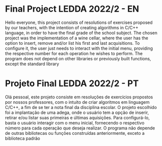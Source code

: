 # Final Project LEDDA 2022/2 - EN

Hello everyone, this project consists of resolutions of exercises proposed by our teachers, with the intention of creating algorithms in C/C++ language, in order to have the final grade of the school subject. The chosen project was the implementation of a wine cellar, where the user has the option to insert, remove and/or list his first and last acquisitions. To configure it, the user just needs to interact with the initial menu, providing the respective number for each operation he wishes to perform.
The program does not depend on other libraries or previously built functions, except the standard library <IOSTREAM>


# Projeto Final LEDDA 2022/2 - PT

Olá pessoal, este projeto consiste em resoluções de exercícios propostos por nossos professores, com o intuito de criar algoritmos em linguagem C/C++, a fim de se ter a nota final da disciplina escolar. O projeto escolhido foi a implantação de uma adega, onde o usuário tem a opção de inserir, retirar e/ou listar suas primeiras e últimas aquisições. Para configurá-lo, basta o usuário interagir com o menu inicial, fornecendo o respectivo número para cada operação que deseja realizar.
O programa não depende de outras bibliotecas ou funções construídas anteriormente, exceto a biblioteca padrão <IOSTREAM>
